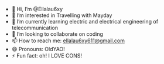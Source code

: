 - 👋 Hi, I’m @Ellalau6xy
- 👀 I’m interested in Travelling with Mayday
- 🌱 I’m currently learning electric and electrical engineering of telecommunication
- 💞️ I’m looking to collaborate on coding
- 📫 How to reach me: ellalau6xy611@gmail.com
- 😄 Pronouns: OldYAO!
- ⚡ Fun fact: oh! I LOVE CONS!

<!---
Ellalau6xy/Ellalau6xy is a ✨ special ✨ repository because its `README.md` (this file) appears on your GitHub profile.
You can click the Preview link to take a look at your changes.
--->

